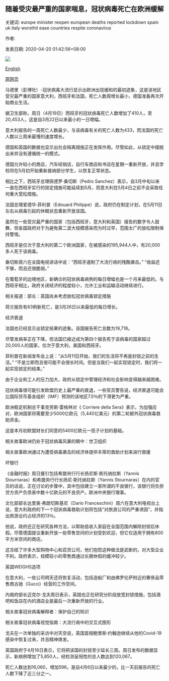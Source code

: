 ## 随着受灾最严重的国家喘息，冠状病毒死亡在欧洲缓解

关键词: europe minister reopen european deaths reported lockdown spain uk italy worsthit ease countries respite coronavirus

作者: 

发表日期: 2020-04-20 01:42:56+08:00

![](https://www.straitstimes.com/sites/default/files/styles/x_large/public/articles/2020/04/20/file7a7tfb8a64j1dbr2d1cn.jpg?itok=q_8z4OV1)

[English](Coronavirus%20deaths%20ease%20in%20Europe%20as%20worst-hit%20countries%20get%20respite.md)

[原网页](https://www.straitstimes.com/world/europe/coronavirus-deaths-ease-in-europe-as-worst-hit-countries-get-respite)

马德里（彭博社）-冠状病毒大流行显示出欧洲出现缓和的最初迹象，这是该地区受灾最严重的国家意大利，西班牙和法国，死亡人数周增长最小，德国准备再次开始商业生活。

据卫生部称，周日（4月19日）西班牙的冠状病毒死亡人数增加了410人，至20,453人，这是自3月22日以来最小的一日增幅。

意大利报告的一周死亡人数最少，与该病毒有关的死亡人数为433，而法国的死亡人数以三周来最慢的速度增长。

德国和英国的数据也显示出社会隔离措施正在发挥作用。尽管如此，从锁定中摆脱出来并没有遵循统一的模式。

德国允许较小的商店，汽车经销店，自行车商店和书店在星期一重新开放，并且学校将在5月初开始重新接纳部分学生，以恢复正常状态。

相比之下，西班牙总理佩德罗·桑切斯（Pedro Sanchez）表示，自3月中旬以来一直在西班牙实行的锁定措施可能延续到5月，而意大利在5月4日之前不会采取任何重大宽松措施。

法国总理爱德华·菲利普（Edouard Philippe）说，政府仍在制定计划，在5月11日左右从病毒引起的休眠状态重新开放该国。

虽然在一些受灾最严重的国家（包括西班牙，意大利和英国）报告的数字令人鼓舞，但各国政府对于为避免第二波大规模感染而为时过早，范围太广的放松限制保持警惕。

西班牙是仅次于意大利的第二个欧洲国家，在被感染的195,944人中，有20,000多人死于该病毒。

桑切斯周六在全国电视讲话中说：“西班牙遏制了大流行病的残酷袭击。” “收益还不够，而且还很脆弱。”

在葡萄牙的边境地区，新确诊的冠状病毒病例的每日增幅也是一个月来最低的。与西班牙相比，政府关闭经济的程度较小，允许工业和运输活动继续进行。

相关报道：部长：英国尚未考虑放松冠状病毒锁定措施

荷兰报告有83例新死亡，是3月26日以来最低的每日增长。

经济衰退

法国也已经显示出锁定结果的迹象。该国报告死亡总数为19,718。

尽管发病率正在下降，但法国已接近成为第四个报告死于该病毒的国家超过20,000人的国家，仅次于意大利，美国和西班牙。

菲利普在新闻发布会上说：“从5月11日开始，我们的生活将不再是封锁之前的生活。” “不是立即而且很可能不会很长时间。但是当我们一起实现锁定时，我们将一起实现锁定的结束。”

由于企业和工人的压力加大，政府从锁定中管理经济和社会影响变得越来越困难。

冠状病毒很可能引发欧盟历史上最严重的衰退，一些官员警告说，经济衰退可能会比国际货币基金组织（IMF）预测的该地区7.5％的下滑更为严重。

欧洲稳定机制总干事克劳斯·雷格林对《 Corriere della Sera》表示，为加强应对，欧洲国家将需要至少5000亿欧元（5,440亿美元）的第二轮额外冠状病毒救助资金。

这是本月初欧盟财长们同意的5400亿欧元一揽子计划的基础。

相关故事欧洲仍处于冠状病毒风暴的眼中：世卫组织

相关故事欧洲通过为遭受病毒袭击的经济体提供丰厚的救助计划来进行救援

坏银行

《金融时报》周日援引包括希腊央行行长扬尼斯·斯托纳拉斯（Yannis Stournaras）和希腊央行行长扬尼·斯托纳拉斯（Yannis Stournaras）在内的官员的话说，正在讨论的步骤中，其中包括建立一家所谓的不良银行，该银行将负担贷方资产负债表中数十亿欧元的不良资产。欧洲中央银行理事。

文化部部长达里奥·弗朗切斯基尼（Dario Franceschini）周六在意大利电视台上说，意大利政府的下一个冠状病毒救助计划将包括“对旅游公司的严重诱因”，并指出旅游业约占经济的13％。

他说，政府还正在研究各种方法，以帮助低收入家庭在全国范围内解除封锁后休假。尽管德国提议重新开放一些零售空间的计划受到欢迎，但它仅适用于拥有800平方米空间的商店。

这冻结了许多大型购物中心和百货公司，他们抱怨这种做法是武断的，对大型企业不利。政府表示，规模较小的零售商通过长期休假的缓冲较少。

英国WEIGHS选项

在意大利，一些公司明天还将恢复活动，包括造船厂和由佛罗伦萨附近的奢侈品零售商古驰（Gucci）经营的工作空间。

内阁府部长迈克尔·戈夫周日表示，英国也正在研究分阶段放宽封锁措施，包括酒吧和饭店在内的酒店业是最后一次重新开放的行业。

相关故事冠状病毒解释者：保护自己的知识

相关故事冠状病毒视觉指南：大流行病中的交互式图形

戈夫在一次单独的采访中对天空说，英国首相鲍里斯·约翰逊继续从他的Covid-19感染中恢复过来，并且精神焕发。

英国政府于4月16日表示，它将把该国的封锁至少延长三周。周日发布的数据显示，新病例增加了5,850人，经检测呈阳性的总人数达到120,067。

死亡人数达到16,060，增加596，是自4月6日以来最少的，比一天前报告的死亡人数下降了近三分之一。